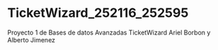 # TicketWizard_252116_252595
Proyecto 1 de Bases de datos Avanzadas TicketWizard Ariel Borbon y Alberto Jimenez
